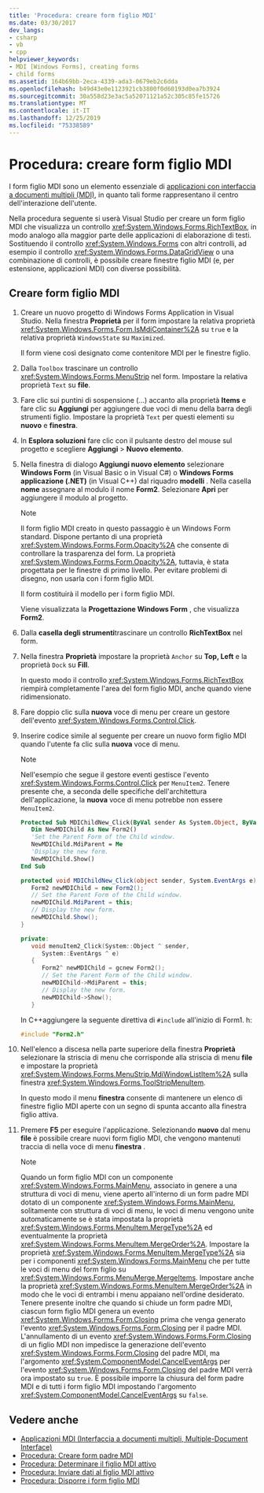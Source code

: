 ```yaml
---
title: 'Procedura: creare form figlio MDI'
ms.date: 03/30/2017
dev_langs:
- csharp
- vb
- cpp
helpviewer_keywords:
- MDI [Windows Forms], creating forms
- child forms
ms.assetid: 164b69bb-2eca-4339-ada3-0679eb2c6dda
ms.openlocfilehash: b49d43e0e1123921cb3800f0d60193d0ea7b3924
ms.sourcegitcommit: 30a558d23e3ac5a52071121a52c305c85fe15726
ms.translationtype: MT
ms.contentlocale: it-IT
ms.lasthandoff: 12/25/2019
ms.locfileid: "75338589"
---
```

# <a name="how-to-create-mdi-child-forms"></a>Procedura: creare form figlio MDI

I form figlio MDI sono un elemento essenziale di [applicazioni con interfaccia a documenti multipli (MDI)](multiple-document-interface-mdi-applications.md), in quanto tali forme rappresentano il centro dell'interazione dell'utente.

Nella procedura seguente si userà Visual Studio per creare un form figlio MDI che visualizza un controllo <xref:System.Windows.Forms.RichTextBox>, in modo analogo alla maggior parte delle applicazioni di elaborazione di testi. Sostituendo il controllo <xref:System.Windows.Forms> con altri controlli, ad esempio il controllo <xref:System.Windows.Forms.DataGridView> o una combinazione di controlli, è possibile creare finestre figlio MDI (e, per estensione, applicazioni MDI) con diverse possibilità.

## <a name="create-mdi-child-forms"></a>Creare form figlio MDI

1. Creare un nuovo progetto di Windows Forms Application in Visual Studio. Nella finestra **Proprietà** per il form impostare la relativa proprietà <xref:System.Windows.Forms.Form.IsMdiContainer%2A> su `true` e la relativa proprietà `WindowsState` su `Maximized`.

   Il form viene così designato come contenitore MDI per le finestre figlio.

2. Dalla `Toolbox` trascinare un controllo <xref:System.Windows.Forms.MenuStrip> nel form. Impostare la relativa proprietà `Text` su **file**.

3. Fare clic sui puntini di sospensione (...) accanto alla proprietà **Items** e fare clic su **Aggiungi** per aggiungere due voci di menu della barra degli strumenti figlio. Impostare la proprietà `Text` per questi elementi su **nuovo** e **finestra**.

4. In **Esplora soluzioni** fare clic con il pulsante destro del mouse sul progetto e scegliere **Aggiungi** > **Nuovo elemento**.

5. Nella finestra di dialogo **Aggiungi nuovo elemento** selezionare **Windows Form** (in Visual Basic o in Visual C#) o **Windows Forms applicazione (.NET)** (in Visual C++) dal riquadro **modelli** . Nella casella **nome** assegnare al modulo il nome **Form2**. Selezionare **Apri** per aggiungere il modulo al progetto.

    > [!NOTE]
    > Il form figlio MDI creato in questo passaggio è un Windows Form standard. Dispone pertanto di una proprietà <xref:System.Windows.Forms.Form.Opacity%2A> che consente di controllare la trasparenza del form. La proprietà <xref:System.Windows.Forms.Form.Opacity%2A>, tuttavia, è stata progettata per le finestre di primo livello. Per evitare problemi di disegno, non usarla con i form figlio MDI.

     Il form costituirà il modello per i form figlio MDI.

     Viene visualizzata la **Progettazione Windows Form** , che visualizza **Form2**.

6. Dalla **casella degli strumenti**trascinare un controllo **RichTextBox** nel form.

7. Nella finestra **Proprietà** impostare la proprietà `Anchor` su **Top, Left** e la proprietà `Dock` su **Fill**.

   In questo modo il controllo <xref:System.Windows.Forms.RichTextBox> riempirà completamente l'area del form figlio MDI, anche quando viene ridimensionato.

8. Fare doppio clic sulla **nuova** voce di menu per creare un gestore dell'evento <xref:System.Windows.Forms.Control.Click>.

9. Inserire codice simile al seguente per creare un nuovo form figlio MDI quando l'utente fa clic sulla **nuova** voce di menu.

   > [!NOTE]
   > Nell'esempio che segue il gestore eventi gestisce l'evento <xref:System.Windows.Forms.Control.Click> per `MenuItem2`. Tenere presente che, a seconda delle specifiche dell'architettura dell'applicazione, la **nuova** voce di menu potrebbe non essere `MenuItem2`.

    ```vb
    Protected Sub MDIChildNew_Click(ByVal sender As System.Object, ByVal e As System.EventArgs) Handles MenuItem2.Click
       Dim NewMDIChild As New Form2()
       'Set the Parent Form of the Child window.
       NewMDIChild.MdiParent = Me
       'Display the new form.
       NewMDIChild.Show()
    End Sub
    ```

    ```csharp
    protected void MDIChildNew_Click(object sender, System.EventArgs e){
       Form2 newMDIChild = new Form2();
       // Set the Parent Form of the Child window.
       newMDIChild.MdiParent = this;
       // Display the new form.
       newMDIChild.Show();
    }
    ```

    ```cpp
    private:
       void menuItem2_Click(System::Object ^ sender,
          System::EventArgs ^ e)
       {
          Form2^ newMDIChild = gcnew Form2();
          // Set the Parent Form of the Child window.
          newMDIChild->MdiParent = this;
          // Display the new form.
          newMDIChild->Show();
       }
    ```

   In C++aggiungere la seguente direttiva di `#include` all'inizio di Form1. h:

   ```cpp
   #include "Form2.h"
   ```

10. Nell'elenco a discesa nella parte superiore della finestra **Proprietà** selezionare la striscia di menu che corrisponde alla striscia di menu **file** e impostare la proprietà <xref:System.Windows.Forms.MenuStrip.MdiWindowListItem%2A> sulla finestra <xref:System.Windows.Forms.ToolStripMenuItem>.

    In questo modo il menu **finestra** consente di mantenere un elenco di finestre figlio MDI aperte con un segno di spunta accanto alla finestra figlio attiva.

11. Premere **F5** per eseguire l'applicazione. Selezionando **nuovo** dal menu **file** è possibile creare nuovi form figlio MDI, che vengono mantenuti traccia di nella voce di menu **finestra** .

    > [!NOTE]
    > Quando un form figlio MDI con un componente <xref:System.Windows.Forms.MainMenu>, associato in genere a una struttura di voci di menu, viene aperto all'interno di un form padre MDI dotato di un componente <xref:System.Windows.Forms.MainMenu>, solitamente con struttura di voci di menu, le voci di menu vengono unite automaticamente se è stata impostata la proprietà <xref:System.Windows.Forms.MenuItem.MergeType%2A> ed eventualmente la proprietà <xref:System.Windows.Forms.MenuItem.MergeOrder%2A>. Impostare la proprietà <xref:System.Windows.Forms.MenuItem.MergeType%2A> sia per i componenti <xref:System.Windows.Forms.MainMenu> che per tutte le voci di menu del form figlio su <xref:System.Windows.Forms.MenuMerge.MergeItems>. Impostare anche la proprietà <xref:System.Windows.Forms.MenuItem.MergeOrder%2A> in modo che le voci di entrambi i menu appaiano nell'ordine desiderato. Tenere presente inoltre che quando si chiude un form padre MDI, ciascun form figlio MDI genera un evento <xref:System.Windows.Forms.Form.Closing> prima che venga generato l'evento <xref:System.Windows.Forms.Form.Closing> per il padre MDI. L'annullamento di un evento <xref:System.Windows.Forms.Form.Closing> di un figlio MDI non impedisce la generazione dell'evento <xref:System.Windows.Forms.Form.Closing> del padre MDI, ma l'argomento <xref:System.ComponentModel.CancelEventArgs> per l'evento <xref:System.Windows.Forms.Form.Closing> del padre MDI verrà ora impostato su `true`. È possibile imporre la chiusura del form padre MDI e di tutti i form figlio MDI impostando l'argomento <xref:System.ComponentModel.CancelEventArgs> su `false`.

## <a name="see-also"></a>Vedere anche

- [Applicazioni MDI (Interfaccia a documenti multipli, Multiple-Document Interface)](multiple-document-interface-mdi-applications.md)
- [Procedura: Creare form padre MDI](how-to-create-mdi-parent-forms.md)
- [Procedura: Determinare il figlio MDI attivo](how-to-determine-the-active-mdi-child.md)
- [Procedura: Inviare dati al figlio MDI attivo](how-to-send-data-to-the-active-mdi-child.md)
- [Procedura: Disporre i form figlio MDI](how-to-arrange-mdi-child-forms.md)
